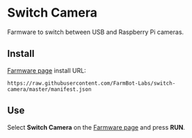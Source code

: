 # Switch Camera
Farmware to switch between USB and Raspberry Pi cameras.

## Install
[Farmware page](https://my.farm.bot/app/farmware) install URL:
```
https://raw.githubusercontent.com/FarmBot-Labs/switch-camera/master/manifest.json
```

## Use

Select **Switch Camera** on the [Farmware page](https://my.farm.bot/app/farmware) and press **RUN**.
